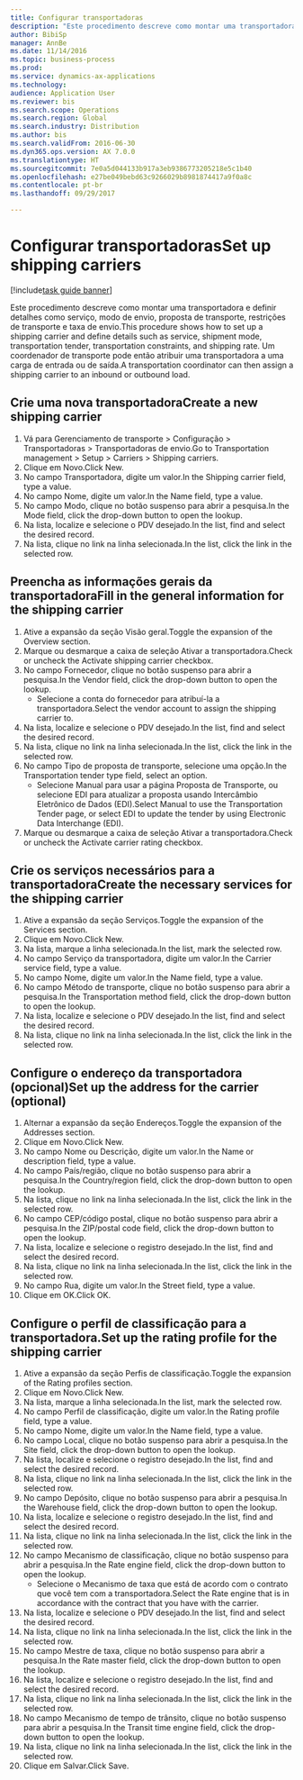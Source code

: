 ```yaml
--- 
title: Configurar transportadoras
description: "Este procedimento descreve como montar uma transportadora e definir detalhes como serviço, modo de envio, proposta de transporte, restrições de transporte e taxa de envio."
author: BibiSp
manager: AnnBe
ms.date: 11/14/2016
ms.topic: business-process
ms.prod: 
ms.service: dynamics-ax-applications
ms.technology: 
audience: Application User
ms.reviewer: bis
ms.search.scope: Operations
ms.search.region: Global
ms.search.industry: Distribution
ms.author: bis
ms.search.validFrom: 2016-06-30
ms.dyn365.ops.version: AX 7.0.0
ms.translationtype: HT
ms.sourcegitcommit: 7e0a5d044133b917a3eb9386773205218e5c1b40
ms.openlocfilehash: e27be049bebd63c9266029b8981874417a9f0a8c
ms.contentlocale: pt-br
ms.lasthandoff: 09/29/2017

---
```

# <a name="set-up-shipping-carriers"></a><span data-ttu-id="89779-103">Configurar transportadoras</span><span class="sxs-lookup"><span data-stu-id="89779-103">Set up shipping carriers</span></span>

[!include[task guide banner](../../includes/task-guide-banner.md)]

<span data-ttu-id="89779-104">Este procedimento descreve como montar uma transportadora e definir detalhes como serviço, modo de envio, proposta de transporte, restrições de transporte e taxa de envio.</span><span class="sxs-lookup"><span data-stu-id="89779-104">This procedure shows how to set up a shipping carrier and define details such as service, shipment mode, transportation tender, transportation constraints, and shipping rate.</span></span> <span data-ttu-id="89779-105">Um coordenador de transporte pode então atribuir uma transportadora a uma carga de entrada ou de saída.</span><span class="sxs-lookup"><span data-stu-id="89779-105">A transportation coordinator can then assign a shipping carrier to an inbound or outbound load.</span></span>


## <a name="create-a-new-shipping-carrier"></a><span data-ttu-id="89779-106">Crie uma nova transportadora</span><span class="sxs-lookup"><span data-stu-id="89779-106">Create a new shipping carrier</span></span>
1. <span data-ttu-id="89779-107">Vá para Gerenciamento de transporte > Configuração > Transportadoras > Transportadoras de envio.</span><span class="sxs-lookup"><span data-stu-id="89779-107">Go to Transportation management > Setup > Carriers > Shipping carriers.</span></span>
2. <span data-ttu-id="89779-108">Clique em Novo.</span><span class="sxs-lookup"><span data-stu-id="89779-108">Click New.</span></span>
3. <span data-ttu-id="89779-109">No campo Transportadora, digite um valor.</span><span class="sxs-lookup"><span data-stu-id="89779-109">In the Shipping carrier field, type a value.</span></span>
4. <span data-ttu-id="89779-110">No campo Nome, digite um valor.</span><span class="sxs-lookup"><span data-stu-id="89779-110">In the Name field, type a value.</span></span>
5. <span data-ttu-id="89779-111">No campo Modo, clique no botão suspenso para abrir a pesquisa.</span><span class="sxs-lookup"><span data-stu-id="89779-111">In the Mode field, click the drop-down button to open the lookup.</span></span>
6. <span data-ttu-id="89779-112">Na lista, localize e selecione o PDV desejado.</span><span class="sxs-lookup"><span data-stu-id="89779-112">In the list, find and select the desired record.</span></span>
7. <span data-ttu-id="89779-113">Na lista, clique no link na linha selecionada.</span><span class="sxs-lookup"><span data-stu-id="89779-113">In the list, click the link in the selected row.</span></span>

## <a name="fill-in-the-general-information-for-the-shipping-carrier"></a><span data-ttu-id="89779-114">Preencha as informações gerais da transportadora</span><span class="sxs-lookup"><span data-stu-id="89779-114">Fill in the general information for the shipping carrier</span></span>
1. <span data-ttu-id="89779-115">Ative a expansão da seção Visão geral.</span><span class="sxs-lookup"><span data-stu-id="89779-115">Toggle the expansion of the Overview section.</span></span>
2. <span data-ttu-id="89779-116">Marque ou desmarque a caixa de seleção Ativar a transportadora.</span><span class="sxs-lookup"><span data-stu-id="89779-116">Check or uncheck the Activate shipping carrier checkbox.</span></span>
3. <span data-ttu-id="89779-117">No campo Fornecedor, clique no botão suspenso para abrir a pesquisa.</span><span class="sxs-lookup"><span data-stu-id="89779-117">In the Vendor field, click the drop-down button to open the lookup.</span></span>
    * <span data-ttu-id="89779-118">Selecione a conta do fornecedor para atribuí-la a transportadora.</span><span class="sxs-lookup"><span data-stu-id="89779-118">Select the vendor account to assign the shipping carrier to.</span></span>  
4. <span data-ttu-id="89779-119">Na lista, localize e selecione o PDV desejado.</span><span class="sxs-lookup"><span data-stu-id="89779-119">In the list, find and select the desired record.</span></span>
5. <span data-ttu-id="89779-120">Na lista, clique no link na linha selecionada.</span><span class="sxs-lookup"><span data-stu-id="89779-120">In the list, click the link in the selected row.</span></span>
6. <span data-ttu-id="89779-121">No campo Tipo de proposta de transporte, selecione uma opção.</span><span class="sxs-lookup"><span data-stu-id="89779-121">In the Transportation tender type field, select an option.</span></span>
    * <span data-ttu-id="89779-122">Selecione Manual para usar a página Proposta de Transporte, ou selecione EDI para atualizar a proposta usando Intercâmbio Eletrônico de Dados (EDI).</span><span class="sxs-lookup"><span data-stu-id="89779-122">Select Manual to use the Transportation Tender page, or select EDI to update the tender by using Electronic Data Interchange (EDI).</span></span>  
7. <span data-ttu-id="89779-123">Marque ou desmarque a caixa de seleção Ativar a transportadora.</span><span class="sxs-lookup"><span data-stu-id="89779-123">Check or uncheck the Activate carrier rating checkbox.</span></span>

## <a name="create-the-necessary-services-for-the-shipping-carrier"></a><span data-ttu-id="89779-124">Crie os serviços necessários para a transportadora</span><span class="sxs-lookup"><span data-stu-id="89779-124">Create the necessary services for the shipping carrier</span></span>
1. <span data-ttu-id="89779-125">Ative a expansão da seção Serviços.</span><span class="sxs-lookup"><span data-stu-id="89779-125">Toggle the expansion of the Services section.</span></span>
2. <span data-ttu-id="89779-126">Clique em Novo.</span><span class="sxs-lookup"><span data-stu-id="89779-126">Click New.</span></span>
3. <span data-ttu-id="89779-127">Na lista, marque a linha selecionada.</span><span class="sxs-lookup"><span data-stu-id="89779-127">In the list, mark the selected row.</span></span>
4. <span data-ttu-id="89779-128">No campo Serviço da transportadora, digite um valor.</span><span class="sxs-lookup"><span data-stu-id="89779-128">In the Carrier service field, type a value.</span></span>
5. <span data-ttu-id="89779-129">No campo Nome, digite um valor.</span><span class="sxs-lookup"><span data-stu-id="89779-129">In the Name field, type a value.</span></span>
6. <span data-ttu-id="89779-130">No campo Método de transporte, clique no botão suspenso para abrir a pesquisa.</span><span class="sxs-lookup"><span data-stu-id="89779-130">In the Transportation method field, click the drop-down button to open the lookup.</span></span>
7. <span data-ttu-id="89779-131">Na lista, localize e selecione o PDV desejado.</span><span class="sxs-lookup"><span data-stu-id="89779-131">In the list, find and select the desired record.</span></span>
8. <span data-ttu-id="89779-132">Na lista, clique no link na linha selecionada.</span><span class="sxs-lookup"><span data-stu-id="89779-132">In the list, click the link in the selected row.</span></span>

## <a name="set-up-the-address-for-the-carrier-optional"></a><span data-ttu-id="89779-133">Configure o endereço da transportadora (opcional)</span><span class="sxs-lookup"><span data-stu-id="89779-133">Set up the address for the carrier (optional)</span></span>
1. <span data-ttu-id="89779-134">Alternar a expansão da seção Endereços.</span><span class="sxs-lookup"><span data-stu-id="89779-134">Toggle the expansion of the Addresses section.</span></span>
2. <span data-ttu-id="89779-135">Clique em Novo.</span><span class="sxs-lookup"><span data-stu-id="89779-135">Click New.</span></span>
3. <span data-ttu-id="89779-136">No campo Nome ou Descrição, digite um valor.</span><span class="sxs-lookup"><span data-stu-id="89779-136">In the Name or description field, type a value.</span></span>
4. <span data-ttu-id="89779-137">No campo País/região, clique no botão suspenso para abrir a pesquisa.</span><span class="sxs-lookup"><span data-stu-id="89779-137">In the Country/region field, click the drop-down button to open the lookup.</span></span>
5. <span data-ttu-id="89779-138">Na lista, clique no link na linha selecionada.</span><span class="sxs-lookup"><span data-stu-id="89779-138">In the list, click the link in the selected row.</span></span>
6. <span data-ttu-id="89779-139">No campo CEP/código postal, clique no botão suspenso para abrir a pesquisa.</span><span class="sxs-lookup"><span data-stu-id="89779-139">In the ZIP/postal code field, click the drop-down button to open the lookup.</span></span>
7. <span data-ttu-id="89779-140">Na lista, localize e selecione o registro desejado.</span><span class="sxs-lookup"><span data-stu-id="89779-140">In the list, find and select the desired record.</span></span>
8. <span data-ttu-id="89779-141">Na lista, clique no link na linha selecionada.</span><span class="sxs-lookup"><span data-stu-id="89779-141">In the list, click the link in the selected row.</span></span>
9. <span data-ttu-id="89779-142">No campo Rua, digite um valor.</span><span class="sxs-lookup"><span data-stu-id="89779-142">In the Street field, type a value.</span></span>
10. <span data-ttu-id="89779-143">Clique em OK.</span><span class="sxs-lookup"><span data-stu-id="89779-143">Click OK.</span></span>

## <a name="set-up-the-rating-profile-for-the-shipping-carrier"></a><span data-ttu-id="89779-144">Configure o perfil de classificação para a transportadora.</span><span class="sxs-lookup"><span data-stu-id="89779-144">Set up the rating profile for the shipping carrier</span></span>
1. <span data-ttu-id="89779-145">Ative a expansão da seção Perfis de classificação.</span><span class="sxs-lookup"><span data-stu-id="89779-145">Toggle the expansion of the Rating profiles section.</span></span>
2. <span data-ttu-id="89779-146">Clique em Novo.</span><span class="sxs-lookup"><span data-stu-id="89779-146">Click New.</span></span>
3. <span data-ttu-id="89779-147">Na lista, marque a linha selecionada.</span><span class="sxs-lookup"><span data-stu-id="89779-147">In the list, mark the selected row.</span></span>
4. <span data-ttu-id="89779-148">No campo Perfil de classificação, digite um valor.</span><span class="sxs-lookup"><span data-stu-id="89779-148">In the Rating profile field, type a value.</span></span>
5. <span data-ttu-id="89779-149">No campo Nome, digite um valor.</span><span class="sxs-lookup"><span data-stu-id="89779-149">In the Name field, type a value.</span></span>
6. <span data-ttu-id="89779-150">No campo Local, clique no botão suspenso para abrir a pesquisa.</span><span class="sxs-lookup"><span data-stu-id="89779-150">In the Site field, click the drop-down button to open the lookup.</span></span>
7. <span data-ttu-id="89779-151">Na lista, localize e selecione o registro desejado.</span><span class="sxs-lookup"><span data-stu-id="89779-151">In the list, find and select the desired record.</span></span>
8. <span data-ttu-id="89779-152">Na lista, clique no link na linha selecionada.</span><span class="sxs-lookup"><span data-stu-id="89779-152">In the list, click the link in the selected row.</span></span>
9. <span data-ttu-id="89779-153">No campo Depósito, clique no botão suspenso para abrir a pesquisa.</span><span class="sxs-lookup"><span data-stu-id="89779-153">In the Warehouse field, click the drop-down button to open the lookup.</span></span>
10. <span data-ttu-id="89779-154">Na lista, localize e selecione o registro desejado.</span><span class="sxs-lookup"><span data-stu-id="89779-154">In the list, find and select the desired record.</span></span>
11. <span data-ttu-id="89779-155">Na lista, clique no link na linha selecionada.</span><span class="sxs-lookup"><span data-stu-id="89779-155">In the list, click the link in the selected row.</span></span>
12. <span data-ttu-id="89779-156">No campo Mecanismo de classificação, clique no botão suspenso para abrir a pesquisa.</span><span class="sxs-lookup"><span data-stu-id="89779-156">In the Rate engine field, click the drop-down button to open the lookup.</span></span>
    * <span data-ttu-id="89779-157">Selecione o Mecanismo de taxa que está de acordo com o contrato que você tem com a transportadora.</span><span class="sxs-lookup"><span data-stu-id="89779-157">Select the Rate engine that is in accordance with the contract that you have with the carrier.</span></span>  
13. <span data-ttu-id="89779-158">Na lista, localize e selecione o PDV desejado.</span><span class="sxs-lookup"><span data-stu-id="89779-158">In the list, find and select the desired record.</span></span>
14. <span data-ttu-id="89779-159">Na lista, clique no link na linha selecionada.</span><span class="sxs-lookup"><span data-stu-id="89779-159">In the list, click the link in the selected row.</span></span>
15. <span data-ttu-id="89779-160">No campo Mestre de taxa, clique no botão suspenso para abrir a pesquisa.</span><span class="sxs-lookup"><span data-stu-id="89779-160">In the Rate master field, click the drop-down button to open the lookup.</span></span>
16. <span data-ttu-id="89779-161">Na lista, localize e selecione o registro desejado.</span><span class="sxs-lookup"><span data-stu-id="89779-161">In the list, find and select the desired record.</span></span>
17. <span data-ttu-id="89779-162">Na lista, clique no link na linha selecionada.</span><span class="sxs-lookup"><span data-stu-id="89779-162">In the list, click the link in the selected row.</span></span>
18. <span data-ttu-id="89779-163">No campo Mecanismo de tempo de trânsito, clique no botão suspenso para abrir a pesquisa.</span><span class="sxs-lookup"><span data-stu-id="89779-163">In the Transit time engine field, click the drop-down button to open the lookup.</span></span>
19. <span data-ttu-id="89779-164">Na lista, clique no link na linha selecionada.</span><span class="sxs-lookup"><span data-stu-id="89779-164">In the list, click the link in the selected row.</span></span>
20. <span data-ttu-id="89779-165">Clique em Salvar.</span><span class="sxs-lookup"><span data-stu-id="89779-165">Click Save.</span></span>


